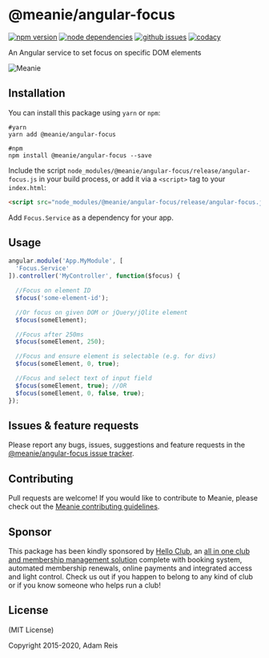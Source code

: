 # @meanie/angular-focus

[![npm version](https://img.shields.io/npm/v/@meanie/angular-focus.svg)](https://www.npmjs.com/package/@meanie/angular-focus)
[![node dependencies](https://david-dm.org/meanie/angular-focus.svg)](https://david-dm.org/meanie/angular-focus)
[![github issues](https://img.shields.io/github/issues/meanie/angular-focus.svg)](https://github.com/meanie/angular-focus/issues)
[![codacy](https://img.shields.io/codacy/da49d6526e424c3394826592b19d86e3.svg)](https://www.codacy.com/app/meanie/angular-focus)


An Angular service to set focus on specific DOM elements

![Meanie](https://raw.githubusercontent.com/meanie/meanie/master/meanie-logo-full.png)

## Installation

You can install this package using `yarn` or `npm`:

```shell
#yarn
yarn add @meanie/angular-focus

#npm
npm install @meanie/angular-focus --save
```

Include the script `node_modules/@meanie/angular-focus/release/angular-focus.js` in your build process, or add it via a `<script>` tag to your `index.html`:

```html
<script src="node_modules/@meanie/angular-focus/release/angular-focus.js"></script>
```

Add `Focus.Service` as a dependency for your app.

## Usage
```js
angular.module('App.MyModule', [
  'Focus.Service'
]).controller('MyController', function($focus) {

  //Focus on element ID
  $focus('some-element-id');

  //Or focus on given DOM or jQuery/jQlite element
  $focus(someElement);

  //Focus after 250ms
  $focus(someElement, 250);

  //Focus and ensure element is selectable (e.g. for divs)
  $focus(someElement, 0, true);

  //Focus and select text of input field
  $focus(someElement, true); //OR
  $focus(someElement, 0, false, true);
});
```

## Issues & feature requests

Please report any bugs, issues, suggestions and feature requests in the [@meanie/angular-focus issue tracker](https://github.com/meanie/angular-focus/issues).

## Contributing

Pull requests are welcome! If you would like to contribute to Meanie, please check out the [Meanie contributing guidelines](https://github.com/meanie/meanie/blob/master/CONTRIBUTING.md).

## Sponsor

This package has been kindly sponsored by [Hello Club](https://helloclub.com?source=meanie), an [all in one club and membership management solution](https://helloclub.com?source=meanie) complete with booking system, automated membership renewals, online payments and integrated access and light control. Check us out if you happen to belong to any kind of club or if you know someone who helps run a club!

## License

(MIT License)

Copyright 2015-2020, Adam Reis
